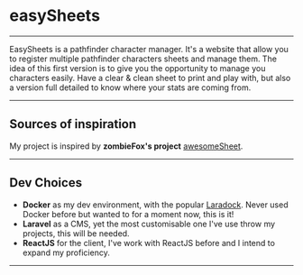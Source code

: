# easySheets

* * *

EasySheets is a pathfinder character manager. It's a website that allow you to register multiple pathfinder characters sheets and manage them.
The idea of this first version is to give you the opportunity to manage you characters easily.
Have a clear & clean sheet to print and play with, but also a version full detailed to know where your stats are coming from.

* * *

## Sources of inspiration

My project is inspired by **zombieFox's project** [awesomeSheet](https://github.com/zombieFox/awesomeSheet).

* * *

## Dev Choices

- **Docker** as my dev environment, with the popular [Laradock](https://laradock.io/). Never used Docker before but wanted to for a moment now, this is it!
- **Laravel** as a CMS, yet the most customisable one I've use throw my projects, this will be needed.
- **ReactJS** for the client, I've work with ReactJS before and I intend to expand my proficiency.

* * *
